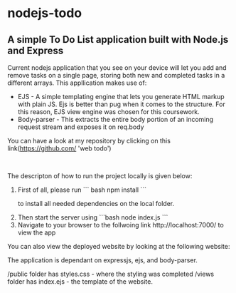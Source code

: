 # nodejs-todo

<h2> A simple To Do List application built with Node.js and Express</h2>

<p> Current nodejs application that you see on your device will let you add and remove tasks on a single page, storing both new and completed tasks in a different arrays. This appllication makes use of: </p>

<ul>
<li> EJS - A simple templating engine that lets you generate HTML markup with plain JS. Ejs is better than pug when it comes to the structure. For this reason, EJS view engine was chosen for this coursework.</li>

<li> Body-parser - This extracts the entire body portion of an incoming request stream and exposes it on req.body </li>
</ul>

You can have a look at my repository by clicking on this link(https://github.com/ 'web todo')

<br>

<p> The descripton of how to run the project locally is given below: </p>

<ol>
<li> First of all, please run 
``` bash 
npm install
```

to install all needed dependencies on the local folder.</li>

<li> Then start the server using  
```bash
node index.js
```
 </li>

<li> Navigate to your browser to the follwoing link http://localhost:7000/  to view the app </li>
</ol>

<p> You can also view the deployed website by looking at the following website:  </p>

The application is dependant on expressjs, ejs, and body-parser.

/public folder has styles.css - where the styling was completed
/views folder has index.ejs - the template of the website.
